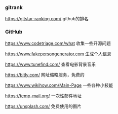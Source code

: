 ### gitrank

https://gitstar-ranking.com/ github的排名

### GitHub

https://www.codetriage.com/what 收集一些开源问题

https://www.fakepersongenerator.com 生成个人信息

https://www.tunefind.com/ 查看电影背景音乐

https://bitly.com/ 网址缩略服务，免费的

https://www.wikihow.com/Main-Page 一些各种小技能

https://temp-mail.org/ 一次性邮件地址

https://unsplash.com/ 免费使用的图片

